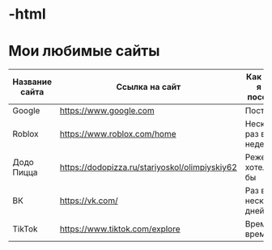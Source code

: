 # -html
<!DOCTYPE html>
<head>
    <meta charset="UTF-8">
    <title>Мои любимые сайты</title>
</head>
<body>
<div class="container">
    <h1>Мои любимые сайты</h1>
    <table>
        <thead>
            <tr>
                <th>Название сайта</th>
                <th>Ссылка на сайт</th>
                <th>Как часто я его посещаю</th>
            </tr>
        </thead>
        <tbody>
            <tr>
                <td>Google</td>
                <td><a href="https://www.google.com" target="_blank">https://www.google.com</a></td>
                <td>Постоянно</td>
            </tr>
            <tr>
                <td>Roblox</td>
                <td><a href="https://www.roblox.com/home" target="_blank">https://www.roblox.com/home</a></td>
                <td>Несколько раз в неделю</td>
            </tr>
            <tr>
                <td>Додо Пицца</td>
                <td><a href="https://dodopizza.ru/stariyoskol/olimpiyskiy62" target="_blank">https://dodopizza.ru/stariyoskol/olimpiyskiy62</a></td>
                <td>Реже, чем хотелось бы</td>
            </tr>
            <tr>
                <td>ВК</td>
                <td><a href="https://vk.com/" target="_blank">https://vk.com/</a></td>
                <td>Раз в несколько дней</td>
            </tr>
            <tr>
                <td>TikTok</td>
                <td><a href="https://www.tiktok.com/explore" target="_blank">https://www.tiktok.com/explore</a></td>
                <td>Время от времени</td>
            </tr>
        </tbody>
    </table>
</div>
</body>
</html>
